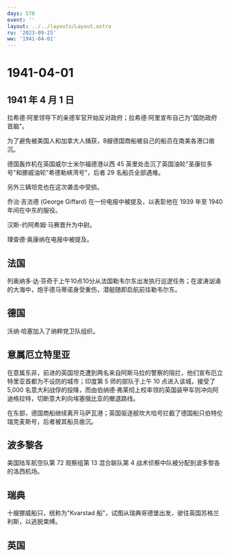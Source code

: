 ```yaml
---
days: 578
event: ''
layout: ../../layouts/Layout.astro
ru: '2023-09-25'
ww: '1941-04-01'
---
```


# 1941-04-01

## 1941 年 4 月 1 日

拉希德·阿里领导下的亲德军官开始反对政府；拉希德·阿里宣布自己为"国防政府首脑"。

为了避免被美国人和加拿大人捕获，8艘德国商船被自己的船员在南美各港口凿沉。

德国轰炸机在英国威尔士米尔福德港以西 45
英里处击沉了英国油轮"圣康拉多号"和挪威油轮"希德勒峡湾号"，后者 29
名船员全部遇难。

另外三辆坦克也在这次袭击中受损。

乔治·吉法德 (George Giffard) 在一份电报中被提及，以表彰他在 1939 年至
1940 年间在中东的服役。

汉斯-约阿希姆·马赛晋升为中尉。

理查德·奥康纳在电报中被提及。

## 法国

列奥纳多·达·芬奇于上午10点10分从法国勒韦尔东出发执行巡逻任务；在波涛汹涌的大海中，炮手德马蒂诺身受重伤，潜艇随即启航前往勒韦尔东。

## 德国

沃纳·哈塞加入了纳粹党卫队组织。

## 意属厄立特里亚

在意属东非，前进的英国坦克遭到两名来自阿斯马拉的警察的阻拦，他们宣布厄立特里亚首都为不设防的城市；印度第
5 师的部队于上午 10 点进入该城，接受了 5,000
名意大利战俘的投降，而由伯纳德·弗莱彻上校率领的英国装甲车则冲向阿迪格拉特，切断意大利向埃塞俄比亚的撤退路线。

在东部，德国商船继续离开马萨瓦港；英国驱逐舰坎大哈号拦截了德国船只伯特伦瑞克麦斯号，后者被其船员凿沉。

## 波多黎各

美国陆军航空队第 72 观察组第 13 混合联队第 4
战术侦察中队被分配到波多黎各的洛西机场。

## 瑞典

十艘挪威船只，统称为"Kvarstad
船"，试图从瑞典哥德堡出发，驶往英国苏格兰利斯，以逃脱束缚。

## 英国